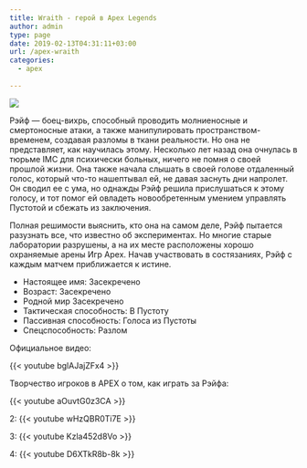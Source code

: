```yaml
---
title: Wraith - герой в Apex Legends
author: admin
type: page
date: 2019-02-13T04:31:11+03:00
url: /apex-wraith
categories:
  - apex
             
---
```


<img src="\pics\apex-wraith.jpg">

Рэйф — боец-вихрь, способный проводить молниеносные и смертоносные атаки, а также манипулировать пространством-временем, создавая разломы в ткани реальности. Но она не представляет, как научилась этому. Несколько лет назад она очнулась в тюрьме IMC для психически больных, ничего не помня о своей прошлой жизни. Она также начала слышать в своей голове отдаленный голос, который что-то нашептывал ей, не давая заснуть дни напролет. Он сводил ее с ума, но однажды Рэйф решила прислушаться к этому голосу, и тот помог ей овладеть новообретенным умением управлять Пустотой и сбежать из заключения.

Полная решимости выяснить, кто она на самом деле, Рэйф пытается разузнать все, что известно об экспериментах. Но многие старые лаборатории разрушены, а на их месте расположены хорошо охраняемые арены Игр Apex. Начав участвовать в состязаниях, Рэйф с каждым матчем приближается к истине.
<ul>
<li>Настоящее имя:	Засекречено</li>
<li>Возраст:	Засекречено</li>
<li>Родной мир	Засекречено</li>
<li>Тактическая способность:	В Пустоту</li>
<li>Пассивная способность:	Голоса из Пустоты</li>
<li>Спецспособность:	Разлом</li>
</ul>
Официальное видео:

{{< youtube bglAJajZFx4 >}}

Творчество игроков в APEX о том, как играть за Рэйфа:

{{< youtube aOuvtG0z3CA >}}

2:
{{< youtube wHzQBR0Ti7E >}}

3:
{{< youtube Kzla452d8Vo >}}

4:
{{< youtube D6XTkR8b-8k >}}
